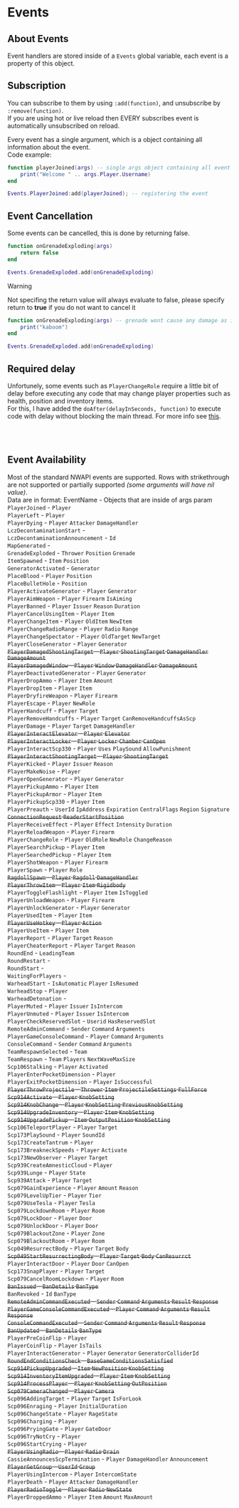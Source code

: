 # Events

## About Events
Event handlers are stored inside of a `Events` global variable, each event is a property of this object.<br>

## Subscription
You can subscribe to them by using `:add(function)`, and unsubscribe by `:remove(function)`.<br>
If you are using hot or live reload then EVERY subscribes event is automatically unsubscribed on reload.<br>

Every event has a single argument, which is a object containing all information about the event.<br>
Code example:
```lua
function playerJoined(args) -- single args object containing all event properties
    print("Welcome " .. args.Player.Username)
end

Events.PlayerJoined:add(playerJoined); -- registering the event
```

## Event Cancellation
Some events can be cancelled, this is done by returning false.
```lua
function onGrenadeExploding(args)
    return false
end

Events.GrenadeExploded.add(onGrenadeExploding)
```

> [!WARNING]
> Not specifing the return value will always evaluate to false, please specify return to **true** if you do not want to cancel it

```lua
function onGrenadeExploding(args) -- grenade wont cause any damage as it doesnt return true - therefore its cancelled
    print("kaboom")
end

Events.GrenadeExploded.add(onGrenadeExploding)
```

## Required delay
Unfortunely, some events such as `PlayerChangeRole` require a little bit of delay before executing any code that may change player properties such as health, position and inventory items.<br>
For this, I have added the `doAfter(delayInSeconds, function)` to execute code with delay without blocking the main thread. For more info see [this](https://github.com/davidsebesta1/LuaLabPlugin/blob/master/Docs/ExecutingCodeWithDelay.md).

<br><br>
## Event Availability
Most of the standard NWAPI events are supported. Rows with strikethrough are not supported or partially supported *(some arguments will have nil value)*.<br> Data are in format: EventName - Objects that are inside of args param<br>
`PlayerJoined` - `Player` <br>
`PlayerLeft` - `Player` <br>
`PlayerDying` - `Player` `Attacker` `DamageHandler` <br>
`LczDecontaminationStart` - <br>
`LczDecontaminationAnnouncement` - `Id` <br>
`MapGenerated` - <br>
`GrenadeExploded` - `Thrower` `Position` `Grenade` <br>
`ItemSpawned` - `Item` `Position` <br>
`GeneratorActivated` - `Generator` <br>
`PlaceBlood` - `Player` `Position` <br>
`PlaceBulletHole` - `Position` <br>
`PlayerActivateGenerator` - `Player` `Generator` <br>
`PlayerAimWeapon` - `Player` `Firearm` `IsAiming` <br>
`PlayerBanned` - `Player` `Issuer` `Reason` `Duration` <br>
`PlayerCancelUsingItem` - `Player` `Item` <br>
`PlayerChangeItem` - `Player` `OldItem` `NewItem` <br>
`PlayerChangeRadioRange` - `Player` `Radio` `Range` <br>
`PlayerChangeSpectator` - `Player` `OldTarget` `NewTarget` <br>
`PlayerCloseGenerator` - `Player` `Generator` <br>
~~`PlayerDamagedShootingTarget` - `Player` `ShootingTarget` `DamageHandler` `DamageAmount`~~ <br>
~~`PlayerDamagedWindow` - `Player` `Window` `DamageHandler` `DamageAmount`~~ <br>
`PlayerDeactivatedGenerator` - `Player` `Generator` <br>
`PlayerDropAmmo` - `Player` `Item` `Amount` <br>
`PlayerDropItem` - `Player` `Item` <br>
`PlayerDryfireWeapon` - `Player` `Firearm` <br>
`PlayerEscape` - `Player` `NewRole` <br>
`PlayerHandcuff` - `Player` `Target` <br>
`PlayerRemoveHandcuffs` - `Player` `Target` `CanRemoveHandcuffsAsScp` <br>
`PlayerDamage` - `Player` `Target` `DamageHandler` <br>
~~`PlayerInteractElevator` - `Player` `Elevator`~~ <br>
~~`PlayerInteractLocker` - `Player` `Locker` `Chamber` `CanOpen`~~ <br>
`PlayerInteractScp330` - `Player` `Uses` `PlaySound` `AllowPunishment` <br>
~~`PlayerInteractShootingTarget` - `Player` `ShootingTarget`~~ <br>
`PlayerKicked` - `Player` `Issuer` `Reason` <br>
`PlayerMakeNoise` - `Player` <br>
`PlayerOpenGenerator` - `Player` `Generator` <br>
`PlayerPickupAmmo` - `Player` `Item` <br>
`PlayerPickupArmor` - `Player` `Item` <br>
`PlayerPickupScp330` - `Player` `Item` <br>
`PlayerPreauth` - `UserId` `IpAddress` `Expiration` `CentralFlags` `Region` `Signature` ~~`ConnectionRequest` `ReaderStartPosition`~~ <br>
`PlayerReceiveEffect` - `Player` `Effect` `Intensity` `Duration` <br>
`PlayerReloadWeapon` - `Player` `Firearm` <br>
`PlayerChangeRole` - `Player` `OldRole` `NewRole` `ChangeReason` <br>
`PlayerSearchPickup` - `Player` `Item` <br>
`PlayerSearchedPickup` - `Player` `Item` <br>
`PlayerShotWeapon` - `Player` `Firearm` <br>
`PlayerSpawn` - `Player` `Role` <br>
~~`RagdollSpawn` - `Player` `Ragdoll` `DamageHandler`~~ <br>
~~`PlayerThrowItem` - `Player` `Item` `Rigidbody`~~ <br>
`PlayerToggleFlashlight` - `Player` `Item` `IsToggled` <br>
`PlayerUnloadWeapon` - `Player` `Firearm` <br>
`PlayerUnlockGenerator` - `Player` `Generator` <br>
`PlayerUsedItem` - `Player` `Item` <br>
~~`PlayerUseHotkey` - `Player` `Action`~~ <br>
`PlayerUseItem` - `Player` `Item` <br>
`PlayerReport` - `Player` `Target` `Reason` <br>
`PlayerCheaterReport` - `Player` `Target` `Reason` <br>
`RoundEnd` - `LeadingTeam` <br>
`RoundRestart` - <br>
`RoundStart` - <br>
`WaitingForPlayers` - <br>
`WarheadStart` - `IsAutomatic` `Player` `IsResumed` <br>
`WarheadStop` - `Player` <br>
`WarheadDetonation` - <br>
`PlayerMuted` - `Player` `Issuer` `IsIntercom` <br>
`PlayerUnmuted` - `Player` `Issuer` `IsIntercom` <br>
`PlayerCheckReservedSlot` - `Userid` `HasReservedSlot` <br>
`RemoteAdminCommand` - `Sender` `Command` `Arguments` <br>
`PlayerGameConsoleCommand` - `Player` `Command` `Arguments` <br>
`ConsoleCommand` - `Sender` `Command` `Arguments` <br>
`TeamRespawnSelected` - `Team` <br>
`TeamRespawn` - `Team` `Players` `NextWaveMaxSize` <br>
`Scp106Stalking` - `Player` `Activated` <br>
`PlayerEnterPocketDimension` - `Player` <br>
`PlayerExitPocketDimension` - `Player` `IsSuccessful` <br>
~~`PlayerThrowProjectile` - `Thrower` `Item` `ProjectileSettings` `FullForce`~~ <br>
~~`Scp914Activate` - `Player` `KnobSetting`~~ <br>
~~`Scp914KnobChange` - `Player` `KnobSetting` `PreviousKnobSetting`~~ <br>
~~`Scp914UpgradeInventory` - `Player` `Item` `KnobSetting`~~ <br>
~~`Scp914UpgradePickup` - `Item` `OutputPosition` `KnobSetting`~~ <br>
`Scp106TeleportPlayer` - `Player` `Target` <br>
`Scp173PlaySound` - `Player` `SoundId` <br>
`Scp173CreateTantrum` - `Player` <br>
`Scp173BreakneckSpeeds` - `Player` `Activate` <br>
`Scp173NewObserver` - `Player` `Target` <br>
`Scp939CreateAmnesticCloud` - `Player` <br>
`Scp939Lunge` - `Player` `State` <br>
`Scp939Attack` - `Player` `Target` <br>
`Scp079GainExperience` - `Player` `Amount` `Reason` <br>
`Scp079LevelUpTier` - `Player` `Tier` <br>
`Scp079UseTesla` - `Player` `Tesla` <br>
`Scp079LockdownRoom` - `Player` `Room` <br>
`Scp079LockDoor` - `Player` `Door` <br>
`Scp079UnlockDoor` - `Player` `Door` <br>
`Scp079BlackoutZone` - `Player` `Zone` <br>
`Scp079BlackoutRoom` - `Player` `Room` <br>
`Scp049ResurrectBody` - `Player` `Target` `Body` <br>
~~`Scp049StartResurrectingBody` - `Player` `Target` `Body` `CanResurrct`~~ <br>
`PlayerInteractDoor` - `Player` `Door` `CanOpen` <br>
`Scp173SnapPlayer` - `Player` `Target` <br>
`Scp079CancelRoomLockdown` - `Player` `Room` <br>
~~`BanIssued` - `BanDetails` `BanType`~~ <br>
`BanRevoked` - `Id` `BanType` <br>
~~`RemoteAdminCommandExecuted` - `Sender` `Command` `Arguments` `Result` `Response`~~ <br>
~~`PlayerGameConsoleCommandExecuted` - `Player` `Command` `Arguments` `Result` `Response`~~ <br>
~~`ConsoleCommandExecuted` - `Sender` `Command` `Arguments` `Result` `Response`~~ <br>
~~`BanUpdated` - `BanDetails` `BanType`~~ <br>
`PlayerPreCoinFlip` - `Player` <br>
`PlayerCoinFlip` - `Player` `IsTails` <br>
`PlayerInteractGenerator` - `Player` `Generator` `GeneratorColliderId` <br>
~~`RoundEndConditionsCheck` - `BaseGameConditionsSatisfied`~~ <br>
~~`Scp914PickupUpgraded` - `Item` `NewPosition` `KnobSetting`~~ <br>
~~`Scp914InventoryItemUpgraded` - `Player` `Item` `KnobSetting`~~ <br>
~~`Scp914ProcessPlayer` - `Player` `KnobSetting` `OutPosition`~~ <br>
~~`Scp079CameraChanged` - `Player` `Camera`~~ <br>
`Scp096AddingTarget` - `Player` `Target` `IsForLook` <br>
`Scp096Enraging` - `Player` `InitialDuration` <br>
`Scp096ChangeState` - `Player` `RageState` <br>
`Scp096Charging` - `Player` <br>
`Scp096PryingGate` - `Player` `GateDoor` <br>
`Scp096TryNotCry` - `Player` <br>
`Scp096StartCrying` - `Player` <br>
~~`PlayerUsingRadio` - `Player` `Radio` `Drain`~~ <br>
`CassieAnnouncesScpTermination` - `Player` `DamageHandler` `Announcement` <br>
~~`PlayerGetGroup` - `UserId` `Group`~~ <br>
`PlayerUsingIntercom` - `Player` `IntercomState` <br>
`PlayerDeath` - `Player` `Attacker` `DamageHandler` <br>
~~`PlayerRadioToggle` - `Player` `Radio` `NewState`~~ <br>
`PlayerDroppedAmmo` - `Player` `Item` `Amount` `MaxAmount` <br>
